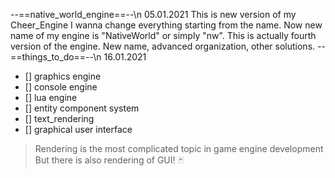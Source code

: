 --==native_world_engine==--\n
05.01.2021
This is new version of my Cheer_Engine
I wanna change everything starting from the name.
Now new name of my engine is "NativeWorld" or simply "nw".
This is actually fourth version of the engine.
New name, advanced organization, other solutions.
--==things_to_do==--\n
16.01.2021
- [] graphics engine
- [] console engine
- [] lua engine
- [] entity component system
- [] text_rendering
- [] graphical user interface
> Rendering is the most complicated topic in game engine development
> But there is also rendering of GUI! :black_joker: